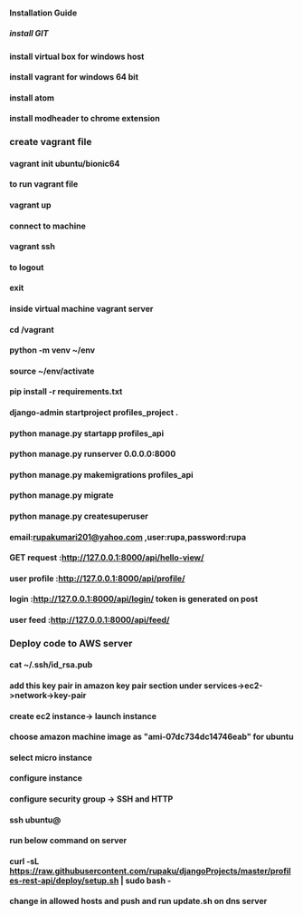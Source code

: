 #### Installation Guide
##### install GIT
#### install virtual box for windows host
#### install vagrant for windows 64 bit
#### install atom
#### install modheader to chrome extension

### create vagrant file
#### vagrant init ubuntu/bionic64

#### to run vagrant file
#### vagrant up

#### connect to machine
#### vagrant ssh

#### to logout
#### exit

#### inside virtual machine vagrant server
#### cd /vagrant

#### python -m venv ~/env
#### source ~/env/activate

#### pip install -r requirements.txt

#### django-admin startproject profiles_project .

#### python manage.py startapp profiles_api

#### python manage.py runserver 0.0.0.0:8000

#### python manage.py makemigrations profiles_api

#### python manage.py migrate

#### python manage.py createsuperuser
#### email:rupakumari201@yahoo.com ,user:rupa,password:rupa

#### GET request :http://127.0.0.1:8000/api/hello-view/

#### user profile :http://127.0.0.1:8000/api/profile/

#### login :http://127.0.0.1:8000/api/login/ token is generated on post

#### user feed :http://127.0.0.1:8000/api/feed/

### Deploy code to AWS server
#### cat ~/.ssh/id_rsa.pub
#### add this key pair in amazon key pair section under services->ec2->network->key-pair
#### create ec2 instance-> launch instance
#### choose amazon machine image as "ami-07dc734dc14746eab" for ubuntu
#### select micro instance
#### configure instance
#### configure security group -> SSH  and HTTP
#### ssh ubuntu@<dns server>
#### run below command on server
#### curl -sL https://raw.githubusercontent.com/rupaku/djangoProjects/master/profiles-rest-api/deploy/setup.sh | sudo bash -
#### change in allowed hosts and push and run update.sh on dns server 

